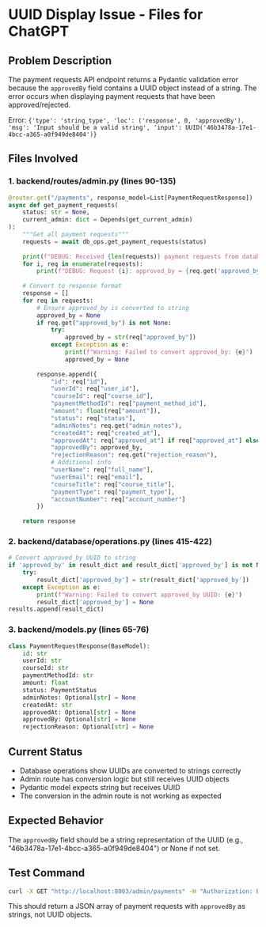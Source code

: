 # UUID Display Issue - Files for ChatGPT

## Problem Description

The payment requests API endpoint returns a Pydantic validation error because
the `approvedBy` field contains a UUID object instead of a string. The error
occurs when displaying payment requests that have been approved/rejected.

Error:
`{'type': 'string_type', 'loc': ('response', 0, 'approvedBy'), 'msg': 'Input should be a valid string', 'input': UUID('46b3478a-17e1-4bcc-a365-a0f949de8404')}`

## Files Involved

### 1. backend/routes/admin.py (lines 90-135)

```python
@router.get("/payments", response_model=List[PaymentRequestResponse])
async def get_payment_requests(
    status: str = None,
    current_admin: dict = Depends(get_current_admin)
):
    """Get all payment requests"""
    requests = await db_ops.get_payment_requests(status)
    
    print(f"DEBUG: Received {len(requests)} payment requests from database")
    for i, req in enumerate(requests):
        print(f"DEBUG: Request {i}: approved_by = {req.get('approved_by')} (type: {type(req.get('approved_by'))})")
    
    # Convert to response format
    response = []
    for req in requests:
        # Ensure approved_by is converted to string
        approved_by = None
        if req.get("approved_by") is not None:
            try:
                approved_by = str(req["approved_by"])
            except Exception as e:
                print(f"Warning: Failed to convert approved_by: {e}")
                approved_by = None
        
        response.append({
            "id": req["id"],
            "userId": req["user_id"],
            "courseId": req["course_id"],
            "paymentMethodId": req["payment_method_id"],
            "amount": float(req["amount"]),
            "status": req["status"],
            "adminNotes": req.get("admin_notes"),
            "createdAt": req["created_at"],
            "approvedAt": req["approved_at"] if req["approved_at"] else None,
            "approvedBy": approved_by,
            "rejectionReason": req.get("rejection_reason"),
            # Additional info
            "userName": req["full_name"],
            "userEmail": req["email"],
            "courseTitle": req["course_title"],
            "paymentType": req["payment_type"],
            "accountNumber": req["account_number"]
        })
    
    return response
```

### 2. backend/database/operations.py (lines 415-422)

```python
# Convert approved_by UUID to string
if 'approved_by' in result_dict and result_dict['approved_by'] is not None:
    try:
        result_dict['approved_by'] = str(result_dict['approved_by'])
    except Exception as e:
        print(f"Warning: Failed to convert approved_by UUID: {e}")
        result_dict['approved_by'] = None
results.append(result_dict)
```

### 3. backend/models.py (lines 65-76)

```python
class PaymentRequestResponse(BaseModel):
    id: str
    userId: str
    courseId: str
    paymentMethodId: str
    amount: float
    status: PaymentStatus
    adminNotes: Optional[str] = None
    createdAt: str
    approvedAt: Optional[str] = None
    approvedBy: Optional[str] = None
    rejectionReason: Optional[str] = None
```

## Current Status

- Database operations show UUIDs are converted to strings correctly
- Admin route has conversion logic but still receives UUID objects
- Pydantic model expects string but receives UUID
- The conversion in the admin route is not working as expected

## Expected Behavior

The `approvedBy` field should be a string representation of the UUID (e.g.,
"46b3478a-17e1-4bcc-a365-a0f949de8404") or None if not set.

## Test Command

```bash
curl -X GET "http://localhost:8003/admin/payments" -H "Authorization: Bearer $ADMIN_TOKEN"
```

This should return a JSON array of payment requests with `approvedBy` as
strings, not UUID objects.
